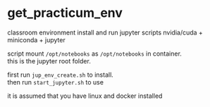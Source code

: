 # get_practicum_env
classroom environment install and run jupyter scripts
nvidia/cuda + miniconda + jupyter

script mount `/opt/notebooks` as `/opt/notebooks` in container.<br />
this is the jupyter root folder.

first run `jup_env_create.sh` to install.<br />
then run `start_jupyter.sh` to use

it is assumed that you have linux and docker installed
